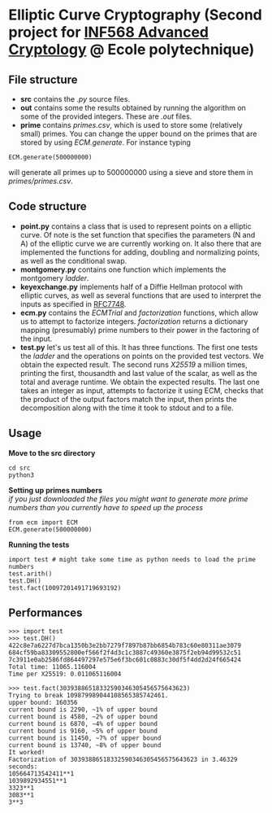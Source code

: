 # Elliptic Curve Cryptography (Second project for [INF568 Advanced Cryptology](https://moodle.polytechnique.fr/course/view.php?id=2655) @ Ecole polytechnique)


## File structure

* **src** contains the *.py* source files.  
* **out** contains some the results obtained by running the algorithm on some of the provided integers. These are *.out* files.  
* **prime** contains *primes.csv*, which is used to store some (relatively small) primes. You can change the upper bound on the primes that are stored by using *ECM.generate*. For instance typing  
~~~~
ECM.generate(500000000)
~~~~  
  will generate all primes up to 500000000 using a sieve and store them in *primes/primes.csv*.  

## Code structure

* **point.py** contains a class that is used to represent points on a elliptic curve. Of note is the set function that specifies the parameters (N and A) of the elliptic curve we are currently working on. It also there that are implemented the functions for adding, doubling and normalizing points, as well as the conditional swap.  
* **montgomery.py** contains one function which implements the montgomery *ladder*.  
* **keyexchange.py** implements half of a Diffie Hellman protocol with elliptic curves, as well as several functions that are used to interpret the inputs as specified in [RFC7748](https://tools.ietf.org/html/rfc7748).  
* **ecm.py** contains the *ECMTrial* and *factorization* functions, which allow us to attempt to factorize integers. *factorization* returns a dictionary mapping (presumably) prime numbers to their power in the factoring of the input.  
* **test.py** let's us test all of this. It has three functions. The first one tests the *ladder* and the operations on points on the provided test vectors. We obtain the expected result. The second runs *X25519* a million times, printing the first, thousandth and last value of the scalar, as well as the total and average runtime. We obtain the expected results. The last one takes an integer as input, attempts to factorize it using ECM, checks that the product of the output factors match the input, then prints the decomposition along with the time it took to stdout and to a file.  

## Usage

**Move to the src directory**
~~~~
cd src
python3
~~~~

**Setting up primes numbers**  
*if you just downloaded the files you might want to generate more prime numbers than you currently have to speed up the process*
~~~~
from ecm import ECM
ECM.generate(500000000)
~~~~

**Running the tests**
~~~~
import test # might take some time as python needs to load the prime numbers
test.arith()
test.DH()
test.fact(10097201491719693192)
~~~~

## Performances

~~~~
>>> import test
>>> test.DH()
422c8e7a6227d7bca1350b3e2bb7279f7897b87bb6854b783c60e80311ae3079
684cf59ba83309552800ef566f2f4d3c1c3887c49360e3875f2eb94d99532c51
7c3911e0ab2586fd864497297e575e6f3bc601c0883c30df5f4dd2d24f665424
Total time: 11065.116004
Time per X25519: 0.011065116004
~~~~

~~~~
>>> test.fact(30393886518332590346305456575643623)
Trying to break 109879989044108565385742461.
upper bound: 160356
current bound is 2290, ~1% of upper bound
current bound is 4580, ~2% of upper bound
current bound is 6870, ~4% of upper bound
current bound is 9160, ~5% of upper bound
current bound is 11450, ~7% of upper bound
current bound is 13740, ~8% of upper bound
It worked!
Factorization of 30393886518332590346305456575643623 in 3.46329 seconds:
105664713542411**1
1039892934551**1
3323**1
3083**1
3**3
~~~~
